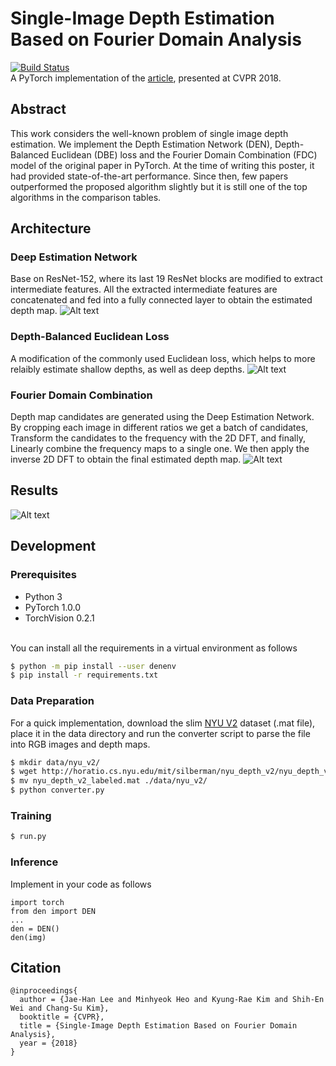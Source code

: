 # Single-Image Depth Estimation Based on Fourier Domain Analysis

[![Build Status](https://travis-ci.org/joemccann/dillinger.svg?branch=master)](https://travis-ci.org/joemccann/dillinger)
<br />
A PyTorch implementation of the [article](http://openaccess.thecvf.com/content_cvpr_2018/CameraReady/2873.pdf), presented at CVPR 2018.
## Abstract
This work considers the well-known problem of single image depth estimation. We implement the Depth Estimation Network (DEN), Depth-Balanced Euclidean (DBE) loss and the Fourier Domain Combination (FDC) model of the original paper in PyTorch. At the time of writing this poster, it had provided state-of-the-art performance. Since then, few papers outperformed the proposed algorithm slightly but it is still one of the top algorithms in the comparison tables.

## Architecture

### Deep Estimation Network
Base on ResNet-152, where its last 19 ResNet blocks are modified
to extract intermediate features. All the extracted intermediate features are concatenated and fed into a fully connected layer to obtain the estimated depth map.
![Alt text](https://github.com/shalomma/DEN/blob/master/.github/den.png)

### Depth-Balanced Euclidean Loss
A modification of the commonly used Euclidean loss, which helps to more relaibly estimate shallow depths, as well as deep depths.
![Alt text](https://github.com/shalomma/DEN/blob/master/.github/dbe.png)

### Fourier Domain Combination
Depth map candidates are generated using the Deep Estimation Network. By cropping each image in different ratios we get a batch of candidates, Transform the candidates to the frequency with the 2D DFT, and finally, Linearly combine the frequency maps to a single one. We then apply the inverse 2D DFT to obtain the final estimated depth map.
![Alt text](https://github.com/shalomma/DEN/blob/master/.github/fdc.png)

## Results
![Alt text](https://github.com/shalomma/DEN/blob/master/.github/results.png)

## Development
### Prerequisites
* Python 3
* PyTorch 1.0.0
* TorchVision 0.2.1
<br />
You can install all the requirements in a virtual environment as follows

```sh
$ python -m pip install --user denenv
$ pip install -r requirements.txt
```

### Data Preparation
For a quick implementation, download the slim [NYU V2](http://horatio.cs.nyu.edu/mit/silberman/nyu_depth_v2/nyu_depth_v2_labeled.mat) dataset (.mat file), place it in the data directory and run the converter script to parse the file into RGB images and depth maps.

```sh
$ mkdir data/nyu_v2/
$ wget http://horatio.cs.nyu.edu/mit/silberman/nyu_depth_v2/nyu_depth_v2_labeled.mat
$ mv nyu_depth_v2_labeled.mat ./data/nyu_v2/
$ python converter.py
```
### Training

```sh
$ run.py
```


### Inference
Implement in your code as follows
```
import torch
from den import DEN
...
den = DEN()
den(img)
```


## Citation
```
@inproceedings{
  author = {Jae-Han Lee and Minhyeok Heo and Kyung-Rae Kim and Shih-En Wei and Chang-Su Kim},
  booktitle = {CVPR},
  title = {Single-Image Depth Estimation Based on Fourier Domain Analysis},
  year = {2018}
}
```
